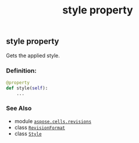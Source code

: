 ﻿---
title: style property
second_title: Aspose.Cells for Python via .NET API References
description: 
type: docs
weight: 50
url: /aspose.cells.revisions/revisionformat/style/
is_root: false
---

## style property


Gets the applied style.
### Definition:
```python
@property
def style(self):
    ...
```

### See Also
* module [`aspose.cells.revisions`](../../)
* class [`RevisionFormat`](/cells/python-net/aspose.cells.revisions/revisionformat)
* class [`Style`](/cells/python-net/aspose.cells/style)
